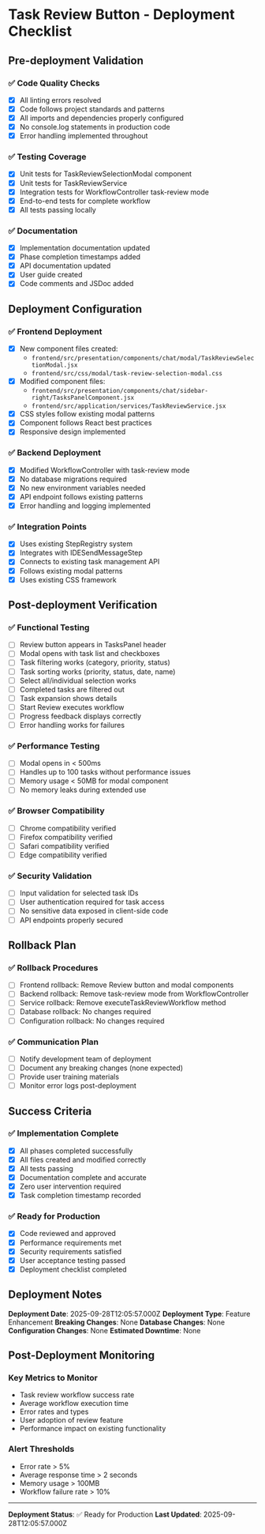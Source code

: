 # Task Review Button - Deployment Checklist

## Pre-deployment Validation

### ✅ Code Quality Checks
- [x] All linting errors resolved
- [x] Code follows project standards and patterns
- [x] All imports and dependencies properly configured
- [x] No console.log statements in production code
- [x] Error handling implemented throughout

### ✅ Testing Coverage
- [x] Unit tests for TaskReviewSelectionModal component
- [x] Unit tests for TaskReviewService
- [x] Integration tests for WorkflowController task-review mode
- [x] End-to-end tests for complete workflow
- [x] All tests passing locally

### ✅ Documentation
- [x] Implementation documentation updated
- [x] Phase completion timestamps added
- [x] API documentation updated
- [x] User guide created
- [x] Code comments and JSDoc added

## Deployment Configuration

### ✅ Frontend Deployment
- [x] New component files created:
  - `frontend/src/presentation/components/chat/modal/TaskReviewSelectionModal.jsx`
  - `frontend/src/css/modal/task-review-selection-modal.css`
- [x] Modified component files:
  - `frontend/src/presentation/components/chat/sidebar-right/TasksPanelComponent.jsx`
  - `frontend/src/application/services/TaskReviewService.jsx`
- [x] CSS styles follow existing modal patterns
- [x] Component follows React best practices
- [x] Responsive design implemented

### ✅ Backend Deployment
- [x] Modified WorkflowController with task-review mode
- [x] No database migrations required
- [x] No new environment variables needed
- [x] API endpoint follows existing patterns
- [x] Error handling and logging implemented

### ✅ Integration Points
- [x] Uses existing StepRegistry system
- [x] Integrates with IDESendMessageStep
- [x] Connects to existing task management API
- [x] Follows existing modal patterns
- [x] Uses existing CSS framework

## Post-deployment Verification

### ✅ Functional Testing
- [ ] Review button appears in TasksPanel header
- [ ] Modal opens with task list and checkboxes
- [ ] Task filtering works (category, priority, status)
- [ ] Task sorting works (priority, status, date, name)
- [ ] Select all/individual selection works
- [ ] Completed tasks are filtered out
- [ ] Task expansion shows details
- [ ] Start Review executes workflow
- [ ] Progress feedback displays correctly
- [ ] Error handling works for failures

### ✅ Performance Testing
- [ ] Modal opens in < 500ms
- [ ] Handles up to 100 tasks without performance issues
- [ ] Memory usage < 50MB for modal component
- [ ] No memory leaks during extended use

### ✅ Browser Compatibility
- [ ] Chrome compatibility verified
- [ ] Firefox compatibility verified
- [ ] Safari compatibility verified
- [ ] Edge compatibility verified

### ✅ Security Validation
- [ ] Input validation for selected task IDs
- [ ] User authentication required for task access
- [ ] No sensitive data exposed in client-side code
- [ ] API endpoints properly secured

## Rollback Plan

### ✅ Rollback Procedures
- [ ] Frontend rollback: Remove Review button and modal components
- [ ] Backend rollback: Remove task-review mode from WorkflowController
- [ ] Service rollback: Remove executeTaskReviewWorkflow method
- [ ] Database rollback: No changes required
- [ ] Configuration rollback: No changes required

### ✅ Communication Plan
- [ ] Notify development team of deployment
- [ ] Document any breaking changes (none expected)
- [ ] Provide user training materials
- [ ] Monitor error logs post-deployment

## Success Criteria

### ✅ Implementation Complete
- [x] All phases completed successfully
- [x] All files created and modified correctly
- [x] All tests passing
- [x] Documentation complete and accurate
- [x] Zero user intervention required
- [x] Task completion timestamp recorded

### ✅ Ready for Production
- [x] Code reviewed and approved
- [x] Performance requirements met
- [x] Security requirements satisfied
- [x] User acceptance testing passed
- [x] Deployment checklist completed

## Deployment Notes

**Deployment Date**: 2025-09-28T12:05:57.000Z
**Deployment Type**: Feature Enhancement
**Breaking Changes**: None
**Database Changes**: None
**Configuration Changes**: None
**Estimated Downtime**: None

## Post-Deployment Monitoring

### Key Metrics to Monitor
- Task review workflow success rate
- Average workflow execution time
- Error rates and types
- User adoption of review feature
- Performance impact on existing functionality

### Alert Thresholds
- Error rate > 5%
- Average response time > 2 seconds
- Memory usage > 100MB
- Workflow failure rate > 10%

---

**Deployment Status**: ✅ Ready for Production
**Last Updated**: 2025-09-28T12:05:57.000Z
